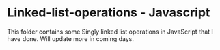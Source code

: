 # Linked-list-operations - Javascript
This folder contains some Singly linked list operations in JavaScript that I have done. Will update more in coming days.
